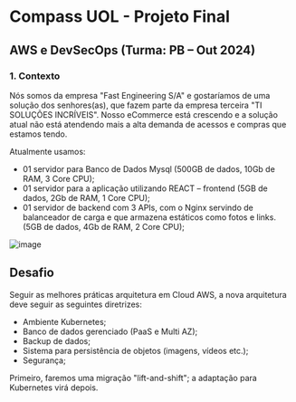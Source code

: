 # Compass UOL - Projeto Final
## AWS e DevSecOps (Turma: PB – Out 2024)

### 1. Contexto

Nós somos da empresa "Fast Engineering S/A" e gostaríamos de uma solução dos
senhores(as), que fazem parte da empresa terceira "TI SOLUÇÕES INCRÍVEIS".
Nosso eCommerce está crescendo e a solução atual não está atendendo mais a
alta demanda de acessos e compras que estamos tendo.

Atualmente usamos:
- 01 servidor para Banco de Dados Mysql (500GB de dados, 10Gb de RAM, 3
Core CPU);
- 01 servidor para a aplicação utilizando REACT – frontend (5GB de dados,
2Gb de RAM, 1 Core CPU);
- 01 servidor de backend com 3 APIs, com o Nginx servindo de balanceador de
carga e que armazena estáticos como fotos e links. (5GB de dados, 4Gb de
RAM, 2 Core CPU);


![image](https://github.com/user-attachments/assets/de6faf1a-8d69-4d7d-9ff5-ef9f9a667466)


## Desafio
Seguir as melhores práticas arquitetura em Cloud AWS, a nova arquitetura deve seguir as seguintes
diretrizes:

- Ambiente Kubernetes;
- Banco de dados gerenciado (PaaS e Multi AZ);
- Backup de dados;
- Sistema para persistência de objetos (imagens, vídeos etc.);
- Segurança;

  
Primeiro, faremos uma migração "lift-and-shift"; a adaptação para Kubernetes virá depois.
